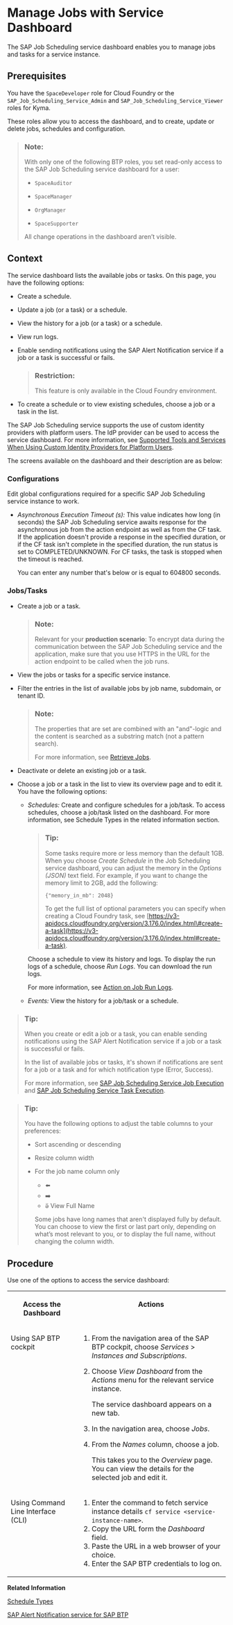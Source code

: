 <!-- loio132fd06caa75451caab9aad00fd0bc1b -->

<link rel="stylesheet" type="text/css" href="../css/sap-icons.css"/>

# Manage Jobs with Service Dashboard

The SAP Job Scheduling service dashboard enables you to manage jobs and tasks for a service instance.



<a name="loio132fd06caa75451caab9aad00fd0bc1b__prereq_wbc_hfm_d4b"/>

## Prerequisites

You have the `SpaceDeveloper` role for Cloud Foundry or the `SAP_Job_Scheduling_Service_Admin` and `SAP_Job_Scheduling_Service_Viewer` roles for Kyma.

These roles allow you to access the dashboard, and to create, update or delete jobs, schedules and configuration.

> ### Note:  
> With only one of the following BTP roles, you set read-only access to the SAP Job Scheduling service dashboard for a user:
> 
> -   `SpaceAuditor`
> 
> -   `SpaceManager`
> 
> -   `OrgManager`
> 
> -   `SpaceSupporter`
> 
> 
> All change operations in the dashboard aren’t visible.



## Context

The service dashboard lists the available jobs or tasks. On this page, you have the following options:

-   Create a schedule.
-   Update a job \(or a task\) or a schedule.
-   View the history for a job \(or a task\) or a schedule.
-   View run logs.
-   Enable sending notifications using the SAP Alert Notification service if a job or a task is successful or fails.

    > ### Restriction:  
    > This feature is only available in the Cloud Foundry environment.

-   To create a schedule or to view existing schedules, choose a job or a task in the list.

The SAP Job Scheduling service supports the use of custom identity providers with platform users. The IdP provider can be used to access the service dashboard. For more information, see [Supported Tools and Services When Using Custom Identity Providers for Platform Users](https://help.sap.com/viewer/65de2977205c403bbc107264b8eccf4b/Cloud/en-US/94ef5154e384408796c035a82b043f82.html).

The screens available on the dashboard and their description are as below:



### Configurations

Edit global configurations required for a specific SAP Job Scheduling service instance to work.

-   *Asynchronous Execution Timeout \(s\):* This value indicates how long \(in seconds\) the SAP Job Scheduling service awaits response for the asynchronous job from the action endpoint as well as from the CF task. If the application doesn't provide a response in the specified duration, or if the CF task isn't complete in the specified duration, the run status is set to COMPLETED/UNKNOWN. For CF tasks, the task is stopped when the timeout is reached.

    You can enter any number that's below or is equal to 604800 seconds.




### Jobs/Tasks

-   Create a job or a task.

    > ### Note:  
    > Relevant for your **production scenario**: To encrypt data during the communication between the SAP Job Scheduling service and the application, make sure that you use HTTPS in the URL for the action endpoint to be called when the job runs.

-   View the jobs or tasks for a specific service instance.

-   Filter the entries in the list of available jobs by job name, subdomain, or tenant ID.

    > ### Note:  
    > The properties that are set are combined with an "and"-logic and the content is searched as a substring match \(not a pattern search\).
    > 
    > For more information, see [Retrieve Jobs](retrieve-jobs-b4d3719.md).

-   Deactivate or delete an existing job or a task.

-   Choose a job or a task in the list to view its overview page and to edit it. You have the following options:

    -   *Schedules:* Create and configure schedules for a job/task. To access schedules, choose a job/task listed on the dashboard. For more information, see Schedule Types in the related information section.

        > ### Tip:  
        > Some tasks require more or less memory than the default 1GB. When you choose *Create Schedule* in the Job Scheduling service dashboard, you can adjust the memory in the *Options \(JSON\)* text field. For example, if you want to change the memory limit to 2GB, add the following:
        > 
        > ```
        > {"memory_in_mb": 2048}
        > ```
        > 
        > To get the full list of optional parameters you can specify when creating a Cloud Foundry task, see [https://v3-apidocs.cloudfoundry.org/version/3.176.0/index.html\#create-a-task](https://v3-apidocs.cloudfoundry.org/version/3.176.0/index.html#create-a-task).

        Choose a schedule to view its history and logs. To display the run logs of a schedule, choose *Run Logs*. You can download the run logs.

        For more information, see [Action on Job Run Logs](https://help.sap.com/docs/JOB_SCHEDULER/07b57c2f4b944bcd8470d024723a1631/d09664b7ae9d453e8b8a3a6e09449916.html?version=Cloud#action-on-job-run-logs).

    -   *Events:* View the history for a job/task or a schedule.



> ### Tip:  
> When you create or edit a job or a task, you can enable sending notifications using the SAP Alert Notification service if a job or a task is successful or fails.
> 
> In the list of available jobs or tasks, it's shown if notifications are sent for a job or a task and for which notification type \(Error, Success\).
> 
> For more information, see [SAP Job Scheduling Service Job Execution](https://help.sap.com/docs/alert-notification/sap-alert-notification-for-sap-btp/jobscheduler-job-execution?version=Cloud) and [SAP Job Scheduling Service Task Execution](https://help.sap.com/docs/alert-notification/sap-alert-notification-for-sap-btp/jobscheduler-task-execution?version=Cloud).

> ### Tip:  
> You have the following options to adjust the table columns to your preferences:
> 
> -   Sort ascending or descending
> -   Resize column width
> -   For the job name column only
> 
>     -   :arrow_left:
>     -   :arrow_right:
>     -   <span class="SAP-icons-V5"></span> View Full Name
> 
>     Some jobs have long names that aren't displayed fully by default. You can choose to view the first or last part only, depending on what’s most relevant to you, or to display the full name, without changing the column width.



## Procedure

Use one of the options to access the service dashboard:


<table>
<tr>
<th valign="top">

Access the Dashboard

</th>
<th valign="top">

Actions

</th>
</tr>
<tr>
<td valign="top">

Using SAP BTP cockpit

</td>
<td valign="top">

1.  From the navigation area of the SAP BTP cockpit, choose *Services* \> *Instances and Subscriptions*.
2.  Choose *View Dashboard* from the *Actions* menu for the relevant service instance.

    The service dashboard appears on a new tab.

3.  In the navigation area, choose *Jobs*.
4.  From the *Names* column, choose a job.

    This takes you to the *Overview* page. You can view the details for the selected job and edit it.




</td>
</tr>
<tr>
<td valign="top">

Using Command Line Interface \(CLI\)

</td>
<td valign="top">

1.  Enter the command to fetch service instance details `cf service <service-instance-name>`.
2.  Copy the URL form the *Dashboard* field.
3.  Paste the URL in a web browser of your choice.
4.  Enter the SAP BTP credentials to log on.



</td>
</tr>
</table>

**Related Information**  


[Schedule Types](../20---Concepts/schedule-types-9cf8c14.md#loio9cf8c14da0144c84aac628dc56b00ffd "SAP Job Scheduling service runs one-time and recurring jobs or Cloud Foundry tasks.")

[SAP Alert Notification service for SAP BTP](https://help.sap.com/docs/ALERT_NOTIFICATION?version=Cloud)

